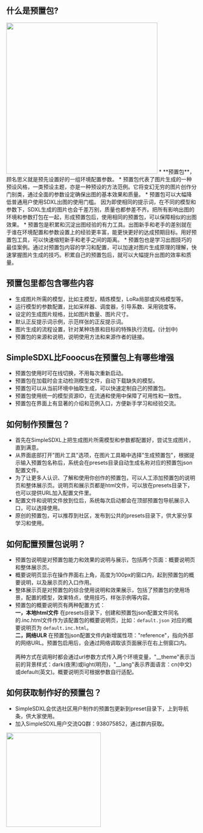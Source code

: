 ## 什么是预置包?
<img width="400" src="https://v2.token.tm/img/SimpleSDXL_preset.png">
* **预置包**，顾名思义就是预先设置好的一组环境配置参数。
* 预置包代表了图片生成的一种预设风格，一类预设主题，亦是一种预设的方法范例。它将变幻无穷的图片创作分门别类，通过全面的参数设定确保出图的基本效果和质量。
* 预置包可以大幅降低普通用户使用SDXL出图的使用门槛。 因为即使相同的提示词，在不同的模型和参数下，SDXL生成的图片也会千差万别，质量也都参差不齐。把所有影响出图的环境和参数打包在一起，形成预置包后，使用相同的预置包，可以保障相似的出图效果。
* 预置包是积累和沉淀出图经验的有力工具。出图新手和老手的差别就在于谁在环境配置和参数设置上的经验更丰富，能更快更好的达成预期目标。用好预置包工具，可以快速缩短新手和老手之间的距离。
* 预置包也是学习出图技巧的最佳案例。通过对预置包内容的学习和配置，可以加速对图片生成原理的理解，快速掌握图片生成的技巧。积累自己的预置包后，就可以大幅提升出图的效率和质量。

## 预置包里都包含哪些内容
- 生成图片所需的模型，比如主模型，精炼模型，LoRa局部或风格模型等。
- 运行模型的参数配置，比如采样器、调度器，引导系数、采用锐度等。
- 设定的生成图片规格，比如图片数量、图片尺寸。
- 默认正反提示词示例，示范样张的正反提示词。
- 图片生成的流程设置，针对某种场景和目标的特殊执行流程。(计划中)
- 预置包的来源和说明，说明使用方法和来源作者的链接。

## SimpleSDXL比Fooocus在预置包上有哪些增强
- 预置包使用时可在线切换，不用每次重新启动。
- 预置包在加载时会主动检测模型文件，自动下载缺失的模型。
- 预置包可以从当前环境中抽取生成，可以快速定制自己的预置包。
- 预置包使用统一的模型资源ID，在流通和使用中保障了可用性和一致性。
- 预置包在界面上有显著的介绍和范例入口，方便新手学习和经验交流。

## 如何制作预置包？
- 首先在SimpleSDXL上把生成图片所需模型和参数都配置好，尝试生成图片，直到满意。
- 从界面底部打开"图片工具"选项，在图片工具箱中选择"生成预置包"，根据提示输入预置包名称后，系统会在presets目录自动生成名称对应的预置包json配置文件。
- 为了让更多人认识、了解和使用你创作的预置包，可以人工添加预置包的说明页和整体展示页。说明页和展示页都是html文件，可以放在presets目录下，也可以提供URL加入配置文件里。
- 配置文件和说明文件放到位后，系统每次启动都会在顶部预置包导航展示入口，可以选择使用。
- 原创的预置包，可以推荐到社区，发布到公共的presets目录下，供大家分享学习和使用。

## 如何配置预置包说明？
- 预置包说明是对预置包能力和效果的说明与展示，包括两个页面：概要说明页和整体展示页。
- 概要说明页显示在操作界面右上角，高度为100px的窗口内，起到预置包的概要说明，以及展示页的入口作用。
- 整体展示页是对预置包的综合使用说明和效果展示，包括了预置包的使用场景，配置的模型，效果特点，使用技巧，样张示例等内容。
- 预置包的概要说明页有两种配置方式：
<br>**一，本地html文件** 在presets目录下，创建和预置包json配置文件同名的.inc.html文件作为该配置包的概要说明页，比如：`default.json` 对应的概要说明页为 `default.inc.html`。
<br>**二，网络ULR** 在预置包json配置文件内新增属性项："reference"，指向外部的网络URL。预置包启用后，会通过网络调取该页面展示在右上侧窗口内。
<br><br>两种方式在调用时都会通过url参数方式传入两个环境变量，"__theme"表示当前的背景样式：dark(夜黑)或light(明亮)，"__lang"表示界面语言：cn(中文)或default(英文)。概要说明页可根据参数自行适配。

## 如何获取制作好的预置包？
- SimpleSDXL会优选社区用户制作的预置包更新到preset目录下，上到导航条，供大家使用。
- 加入SimpleSDXL用户交流QQ群：938075852，通过群内获取。
<img width="250" src="https://v2.token.tm/img/SimpleSDXL_preset.png">

